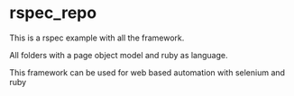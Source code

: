 # rspec_repo
This is a rspec example with all the framework.

All folders with a page object model and ruby as language.

This framework can be used for web based automation with selenium and ruby
